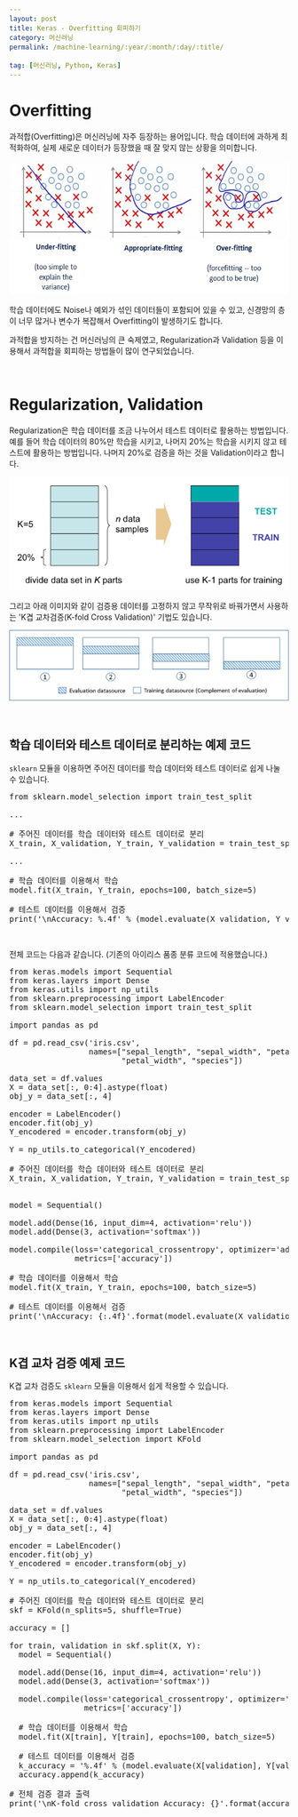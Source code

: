 ```yaml
---
layout: post
title: Keras - Overfitting 회피하기
category: 머신러닝
permalink: /machine-learning/:year/:month/:day/:title/

tag: [머신러닝, Python, Keras]
---
```

# Overfitting

과적합(Overfitting)은 머신러닝에 자주 등장하는 용어입니다. 학습 데이터에 과하게 최적화하여, 실제 새로운 데이터가 등장했을 때 잘 맞지 않는 상황을 의미합니다. 

![Image](/assets/machine-learning/014.jpg)

학습 데이터에도 Noise나 예외가 섞인 데이터들이 포함되어 있을 수 있고, 신경망의 층이 너무 많거나 변수가 복잡해서 Overfitting이 발생하기도 합니다.

과적합을 방지하는 건 머신러닝의 큰 숙제였고, Regularization과 Validation 등을 이용해서 과적합을 회피하는 방법들이 많이 연구되었습니다.

<br>

# Regularization, Validation

Regularization은 학습 데이터를 조금 나누어서 테스트 데이터로 활용하는 방법입니다. 예를 들어 학습 데이터의 80%만 학습을 시키고, 나머지 20%는 학습을 시키지 않고 테스트에 활용하는 방법입니다. 나머지 20%로 검증을 하는 것을 Validation이라고 합니다.

![Image](/assets/machine-learning/015.png)

그리고 아래 이미지와 같이 검증용 데이터를 고정하지 않고 무작위로 바꿔가면서 사용하는 'K겹 교차검증(K-fold Cross Validation)' 기법도 있습니다.

![Image](/assets/machine-learning/016.png)

<br>

## 학습 데이터와 테스트 데이터로 분리하는 예제 코드

`sklearn` 모듈을 이용하면 주어진 데이터를 학습 데이터와 테스트 데이터로 쉽게 나눌 수 있습니다.

<pre class="prettyprint">
from sklearn.model_selection import train_test_split

...

# 주어진 데이터를 학습 데이터와 테스트 데이터로 분리
X_train, X_validation, Y_train, Y_validation = train_test_split(X, Y, test_size=0.2)

...

# 학습 데이터를 이용해서 학습
model.fit(X_train, Y_train, epochs=100, batch_size=5)

# 테스트 데이터를 이용해서 검증
print('\nAccuracy: %.4f' % (model.evaluate(X_validation, Y_validation)[1]))
</pre>

<br>

전체 코드는 다음과 같습니다. (기존의 아이리스 품종 분류 코드에 적용했습니다.)

<pre class="prettyprint">
from keras.models import Sequential
from keras.layers import Dense
from keras.utils import np_utils
from sklearn.preprocessing import LabelEncoder
from sklearn.model_selection import train_test_split

import pandas as pd

df = pd.read_csv('iris.csv',
                 names=["sepal_length", "sepal_width", "petal_length",
                        "petal_width", "species"])

data_set = df.values
X = data_set[:, 0:4].astype(float)
obj_y = data_set[:, 4]

encoder = LabelEncoder()
encoder.fit(obj_y)
Y_encodered = encoder.transform(obj_y)

Y = np_utils.to_categorical(Y_encodered)

# 주어진 데이터를 학습 데이터와 테스트 데이터로 분리
X_train, X_validation, Y_train, Y_validation = train_test_split(X, Y,
                                                                test_size=0.2)

model = Sequential()

model.add(Dense(16, input_dim=4, activation='relu'))
model.add(Dense(3, activation='softmax'))

model.compile(loss='categorical_crossentropy', optimizer='adam',
              metrics=['accuracy'])

# 학습 데이터를 이용해서 학습
model.fit(X_train, Y_train, epochs=100, batch_size=5)

# 테스트 데이터를 이용해서 검증
print('\nAccuracy: {:.4f}'.format(model.evaluate(X_validation, Y_validation)[1]))
</pre>

<br>

## K겹 교차 검증 예제 코드

K겹 교차 검증도 `sklearn` 모듈을 이용해서 쉽게 적용할 수 있습니다.

<pre class="prettyprint">
from keras.models import Sequential
from keras.layers import Dense
from keras.utils import np_utils
from sklearn.preprocessing import LabelEncoder
from sklearn.model_selection import KFold

import pandas as pd

df = pd.read_csv('iris.csv',
                 names=["sepal_length", "sepal_width", "petal_length",
                        "petal_width", "species"])

data_set = df.values
X = data_set[:, 0:4].astype(float)
obj_y = data_set[:, 4]

encoder = LabelEncoder()
encoder.fit(obj_y)
Y_encodered = encoder.transform(obj_y)

Y = np_utils.to_categorical(Y_encodered)

# 주어진 데이터를 학습 데이터와 테스트 데이터로 분리
skf = KFold(n_splits=5, shuffle=True)

accuracy = []

for train, validation in skf.split(X, Y):
  model = Sequential()

  model.add(Dense(16, input_dim=4, activation='relu'))
  model.add(Dense(3, activation='softmax'))

  model.compile(loss='categorical_crossentropy', optimizer='adam',
                metrics=['accuracy'])

  # 학습 데이터를 이용해서 학습
  model.fit(X[train], Y[train], epochs=100, batch_size=5)

  # 테스트 데이터를 이용해서 검증
  k_accuracy = '%.4f' % (model.evaluate(X[validation], Y[validation])[1])
  accuracy.append(k_accuracy)

# 전체 검증 결과 출력
print('\nK-fold cross validation Accuracy: {}'.format(accuracy))
</pre>